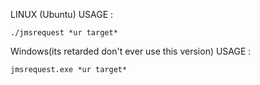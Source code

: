 





LINUX (Ubuntu) USAGE : 

`` ./jmsrequest *ur target* `` 


Windows(its retarded don't ever use this version) USAGE : 

`` jmsrequest.exe *ur target* ``
